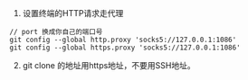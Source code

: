 1. 设置终端的HTTP请求走代理
```shell
// port 换成你自己的端口号
git config --global http.proxy 'socks5://127.0.0.1:1086' 
git config --global https.proxy 'socks5://127.0.0.1:1086'
```
2. git clone 的地址用https地址，不要用SSH地址。